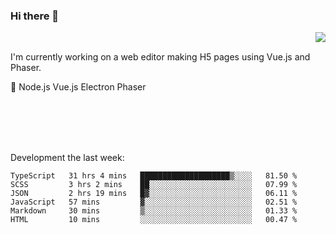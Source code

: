 ### Hi there 👋

<img align="right" src="https://github-readme-stats.vercel.app/api?username=jasonpanggo"/>

<br>
<p align="left">
I'm currently working on a web editor making H5 pages using Vue.js and Phaser.
</p>
<p align="left">
📖 Node.js Vue.js Electron Phaser
</p>
<br>
<br>
<br>
<br>

Development the last week:
<!--START_SECTION:waka-->

```text
TypeScript   31 hrs 4 mins   ████████████████████▒░░░░   81.50 %
SCSS         3 hrs 2 mins    ██░░░░░░░░░░░░░░░░░░░░░░░   07.99 %
JSON         2 hrs 19 mins   █▓░░░░░░░░░░░░░░░░░░░░░░░   06.11 %
JavaScript   57 mins         ▓░░░░░░░░░░░░░░░░░░░░░░░░   02.51 %
Markdown     30 mins         ▒░░░░░░░░░░░░░░░░░░░░░░░░   01.33 %
HTML         10 mins         ░░░░░░░░░░░░░░░░░░░░░░░░░   00.47 %
```

<!--END_SECTION:waka-->

<!--
**JASONPANGGO/jasonpanggo** is a ✨ _special_ ✨ repository because its `README.md` (this file) appears on your GitHub profile.

Here are some ideas to get you started:

- 🔭 I’m currently working on ...
- 🌱 I’m currently learning ...
- 👯 I’m looking to collaborate on ...
- 🤔 I’m looking for help with ...
- 💬 Ask me about ...
- 📫 How to reach me: ...
- 😄 Pronouns: ...
- ⚡ Fun fact: ...
-->
